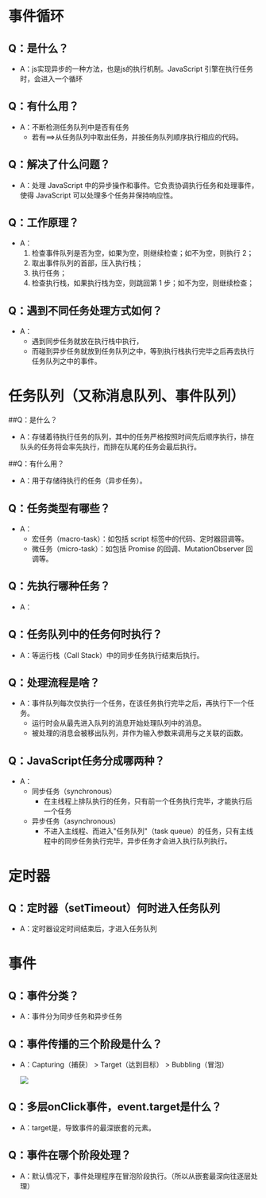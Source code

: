# 事件循环

## Q：是什么？

* A：js实现异步的一种方法，也是js的执行机制。JavaScript 引擎在执行任务时，会进入一个循环

## Q：有什么用？

* A：不断检测任务队列中是否有任务
  * 若有==>从任务队列中取出任务，并按任务队列顺序执行相应的代码。

## Q：解决了什么问题？

* A：处理 JavaScript 中的异步操作和事件。它负责协调执行任务和处理事件，使得 JavaScript 可以处理多个任务并保持响应性。

## Q：工作原理？

* A：
  1. 检查事件队列是否为空，如果为空，则继续检查；如不为空，则执行 2；
  2. 取出事件队列的首部，压入执行栈；
  3. 执行任务；
  4. 检查执行栈，如果执行栈为空，则跳回第 1 步；如不为空，则继续检查；

## Q：遇到不同任务处理方式如何？

* A：
  * 遇到同步任务就放在执行栈中执行，
  * 而碰到异步任务就放到任务队列之中，等到执行栈执行完毕之后再去执行任务队列之中的事件。

# 任务队列（又称消息队列、事件队列）

##Q：是什么？

* A：存储着待执行任务的队列，其中的任务严格按照时间先后顺序执行，排在队头的任务将会率先执行，而排在队尾的任务会最后执行。

##Q：有什么用？

*  A：用于存储待执行的任务（异步任务）。

## Q：任务类型有哪些？

* A：
  * 宏任务（macro-task）：如包括 script 标签中的代码、定时器回调等。
  * 微任务（micro-task）：如包括 Promise 的回调、MutationObserver 回调等。

## Q：先执行哪种任务？

* A：

## Q：任务队列中的任务何时执行？

* A：等运行栈（Call Stack）中的同步任务执行结束后执行。

## Q：处理流程是啥？

* A：事件队列每次仅执行一个任务，在该任务执行完毕之后，再执行下一个任务。
  * 运行时会从最先进入队列的消息开始处理队列中的消息。
  * 被处理的消息会被移出队列，并作为输入参数来调用与之关联的函数。

## Q：JavaScript任务分成哪两种？

* A：
  * 同步任务（synchronous）
    * 在主线程上排队执行的任务，只有前一个任务执行完毕，才能执行后一个任务
  * 异步任务（asynchronous）
    * 不进入主线程、而进入"任务队列"（task queue）的任务，只有主线程中的同步任务执行完毕，异步任务才会进入执行队列执行。

# 定时器

## Q：定时器（setTimeout）何时进入任务队列

* A：定时器设定时间结束后，才进入任务队列

# 事件

## Q：事件分类？

* A：事件分为同步任务和异步任务

## Q：事件传播的三个阶段是什么？

* A：Capturing（捕获） > Target（达到目标） > Bubbling（冒泡）

  ![](https://camo.githubusercontent.com/b302f8396d6e312bb45dce44b610d3bb03210420d43b32480893c9786a4427e5/68747470733a2f2f692e696d6775722e636f6d2f4e31386f5267642e706e67)

## Q：多层onClick事件，event.target是什么？

* A：target是，导致事件的最深嵌套的元素。

## Q：事件在哪个阶段处理？

* A：默认情况下，事件处理程序在冒泡阶段执行。（所以从嵌套最深向往逐层处理）
